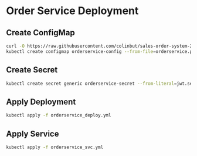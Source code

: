 # Order Service Deployment

## Create ConfigMap

```bash
curl -O https://raw.githubusercontent.com/colinbut/sales-order-system-2-k8-platform-configuration/master/live/dev/order/orderservice.properties
kubectl create configmap orderservice-config --from-file=orderservice.properties
```

## Create Secret

```bash
kubectl create secret generic orderservice-secret --from-literal=jwt.secret=[]
```

## Apply Deployment

```bash
kubectl apply -f orderservice_deploy.yml
```

## Apply Service

```bash
kubectl apply -f orderservice_svc.yml
```